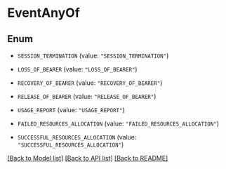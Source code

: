 # EventAnyOf

## Enum


* `SESSION_TERMINATION` (value: `"SESSION_TERMINATION"`)

* `LOSS_OF_BEARER` (value: `"LOSS_OF_BEARER"`)

* `RECOVERY_OF_BEARER` (value: `"RECOVERY_OF_BEARER"`)

* `RELEASE_OF_BEARER` (value: `"RELEASE_OF_BEARER"`)

* `USAGE_REPORT` (value: `"USAGE_REPORT"`)

* `FAILED_RESOURCES_ALLOCATION` (value: `"FAILED_RESOURCES_ALLOCATION"`)

* `SUCCESSFUL_RESOURCES_ALLOCATION` (value: `"SUCCESSFUL_RESOURCES_ALLOCATION"`)


[[Back to Model list]](../README.md#documentation-for-models) [[Back to API list]](../README.md#documentation-for-api-endpoints) [[Back to README]](../README.md)


